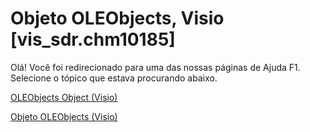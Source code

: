 
# Objeto OLEObjects, Visio [vis_sdr.chm10185]

Olá! Você foi redirecionado para uma das nossas páginas de Ajuda F1. Selecione o tópico que estava procurando abaixo.

[OLEObjects Object (Visio)](http://msdn.microsoft.com/library/ba2e1021-6e32-50ea-9b53-41714e5924e3.aspx)

[Objeto OLEObjects (Visio)](http://msdn.microsoft.com/library/2f60aaba-4a31-a77b-45ae-5f2ee09ce6da%28Office.15%29.aspx)

